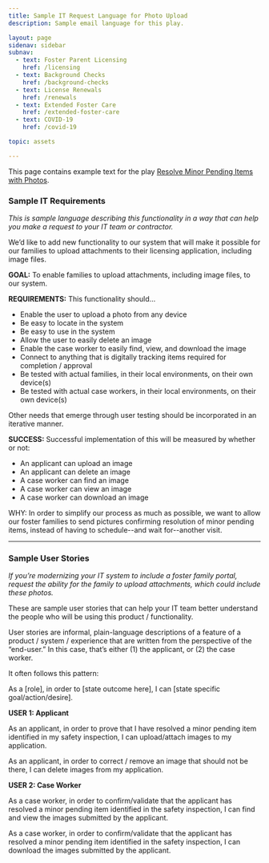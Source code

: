 ```yaml
---
title: Sample IT Request Language for Photo Upload
description: Sample email language for this play.

layout: page
sidenav: sidebar
subnav:
  - text: Foster Parent Licensing
    href: /licensing
  - text: Background Checks
    href: /background-checks
  - text: License Renewals
    href: /renewals
  - text: Extended Foster Care
    href: /extended-foster-care
  - text: COVID-19
    href: /covid-19

topic: assets

---
```


This page contains example text for the play [Resolve Minor Pending Items with Photos](/playbook/resolve_minor_pending_items_with_photos).

### Sample IT Requirements

*This is sample language describing this functionality in a way that can help you make a request to your IT team or contractor.*


We’d like to add new functionality to our system that will make it possible for our families to upload attachments to their licensing application, including image files. 

**GOAL:** To enable families to upload attachments, including image files, to our system.  

**REQUIREMENTS:** This functionality should… 
* Enable the user to upload a photo from any device
* Be easy to locate in the system
* Be easy to use in the system 
* Allow the user to easily delete an image 
* Enable the case worker to easily find, view, and download the image
* Connect to anything that is digitally tracking items required for completion / approval
* Be tested with actual families, in their local environments, on their own device(s)
* Be tested with actual case workers, in their local environments, on their own device(s)

Other needs that emerge through user testing should be incorporated in an iterative manner. 

**SUCCESS:** Successful implementation of this will be measured by whether or not: 
* An applicant can upload an image 
* An applicant can delete an image 
* A case worker can find an image
* A case worker can view an image
* A case worker can download an image

WHY: In order to simplify our process as much as possible, we want to allow our foster families to send pictures confirming resolution of minor pending items, instead of having to schedule--and wait for--another visit. 

----------

### Sample User Stories

*If you’re modernizing your IT system to include a foster family portal, request the ability for the family to upload attachments, which could include these photos.*



These are sample user stories that can help your IT team better understand the people who will be using this product / functionality. 

User stories are informal, plain-language descriptions of a feature of a product / system / experience that are written from the perspective of the “end-user.” In this case, that’s either (1) the applicant, or (2) the case worker. 

It often follows this pattern: 

As a [role], in order to [state outcome here], I can [state specific goal/action/desire].



**USER 1: Applicant**

As an applicant, in order to prove that I have resolved a minor pending item identified in my safety inspection, I can upload/attach images to my application. 

As an applicant, in order to correct / remove an image that should not be there, I can delete images from my application. 


**USER 2: Case Worker**

As a case worker, in order to confirm/validate that the applicant has resolved a minor pending item identified in the safety inspection, I can find and view the images submitted by the applicant.

As a case worker, in order to confirm/validate that the applicant has resolved a minor pending item identified in the safety inspection, I can download the images submitted by the applicant.



